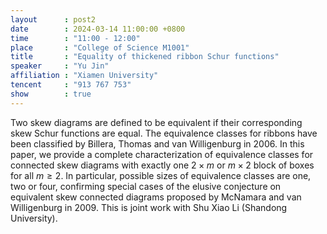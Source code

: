 ```yaml
---
layout      : post2
date        : 2024-03-14 11:00:00 +0800
time        : "11:00 - 12:00"
place       : "College of Science M1001"
title       : "Equality of thickened ribbon Schur functions"
speaker     : "Yu Jin"
affiliation : "Xiamen University"
tencent     : "913 767 753"
show        : true
---
```


Two skew diagrams are defined to be equivalent if their corresponding skew Schur functions are equal. The equivalence classes for ribbons have been classified by Billera, Thomas and van Willigenburg in 2006. In this paper, we provide a complete characterization of equivalence classes for connected skew diagrams with exactly one $2\times m$ or $m\times 2$ block of boxes for all $m\ge 2$. In particular, possible sizes of equivalence classes are one, two or four, confirming special cases of the elusive conjecture on equivalent skew connected diagrams proposed by McNamara and van Willigenburg in 2009. This is joint work with Shu Xiao Li (Shandong University).
